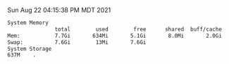 Sun Aug 22 04:15:38 PM MDT 2021
```bash
System Memory
               total        used        free      shared  buff/cache   available
Mem:           7.7Gi       634Mi       5.1Gi       8.0Mi       2.0Gi       6.7Gi
Swap:          7.6Gi        13Mi       7.6Gi
System Storage
637M	.
```
